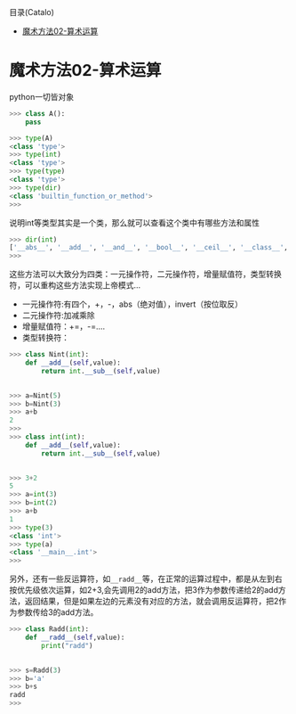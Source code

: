 <!--961032830987546d0e6d54829fc886f6-->

目录(Catalo)

* [魔术方法02-算术运算](#%E9%AD%94%E6%9C%AF%E6%96%B9%E6%B3%9502-%E7%AE%97%E6%9C%AF%E8%BF%90%E7%AE%97)

<!--a46263f7a69f33f39fc26f907cdb773a-->
# 魔术方法02-算术运算

python一切皆对象

```python
>>> class A():
	pass

>>> type(A)
<class 'type'>
>>> type(int)
<class 'type'>
>>> type(type)
<class 'type'>
>>> type(dir)
<class 'builtin_function_or_method'>
>>> 
```

说明int等类型其实是一个类，那么就可以查看这个类中有哪些方法和属性

```python
>>> dir(int)
['__abs__', '__add__', '__and__', '__bool__', '__ceil__', '__class__', '__delattr__', '__dir__', '__divmod__', '__doc__', '__eq__', '__float__', '__floor__', '__floordiv__', '__format__', '__ge__', '__getattribute__', '__getnewargs__', '__gt__', '__hash__', '__index__', '__init__', '__init_subclass__', '__int__', '__invert__', '__le__', '__lshift__', '__lt__', '__mod__', '__mul__', '__ne__', '__neg__', '__new__', '__or__', '__pos__', '__pow__', '__radd__', '__rand__', '__rdivmod__', '__reduce__', '__reduce_ex__', '__repr__', '__rfloordiv__', '__rlshift__', '__rmod__', '__rmul__', '__ror__', '__round__', '__rpow__', '__rrshift__', '__rshift__', '__rsub__', '__rtruediv__', '__rxor__', '__setattr__', '__sizeof__', '__str__', '__sub__', '__subclasshook__', '__truediv__', '__trunc__', '__xor__', 'bit_length', 'conjugate', 'denominator', 'from_bytes', 'imag', 'numerator', 'real', 'to_bytes']
>>> 

```

这些方法可以大致分为四类：一元操作符，二元操作符，增量赋值符，类型转换符，可以重构这些方法实现上帝模式...

* 一元操作符:有四个，+，-，abs（绝对值），invert（按位取反）
* 二元操作符:加减乘除
* 增量赋值符：+=，-=....
* 类型转换符：

```python
>>> class Nint(int):
	def __add__(self,value):
		return int.__sub__(self,value)

	
>>> a=Nint(5)
>>> b=Nint(3)
>>> a+b
2
>>> 
>>> class int(int):
	def __add__(self,value):
		return int.__sub__(self,value)

	
>>> 3+2
5
>>> a=int(3)
>>> b=int(2)
>>> a+b
1
>>> type(3)
<class 'int'>
>>> type(a)
<class '__main__.int'>
>>> 
```

另外，还有一些反运算符，如`__radd__`等，在正常的运算过程中，都是从左到右按优先级依次运算，如2+3,会先调用2的add方法，把3作为参数传递给2的add方法，返回结果，但是如果左边的元素没有对应的方法，就会调用反运算符，把2作为参数传给3的add方法。

```python
>>> class Radd(int):
	def __radd__(self,value):
		print("radd")

		
>>> s=Radd(3)
>>> b='a'
>>> b+s
radd
>>> 
```

